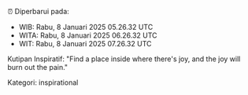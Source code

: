 ⏰ Diperbarui pada:
- WIB: Rabu, 8 Januari 2025 05.26.32 UTC
- WITA: Rabu, 8 Januari 2025 06.26.32 UTC
- WIT: Rabu, 8 Januari 2025 07.26.32 UTC

Kutipan Inspiratif:
"Find a place inside where there's joy, and the joy will burn out the pain."


Kategori: inspirational

